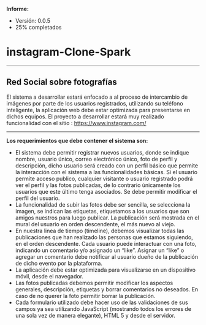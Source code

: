  **Informe:**
- Versión: 0.0.5
- 25% completados

# instagram-Clone-Spark
----------
**Red Social sobre fotografías**
--------------------------------
El sistema a desarrollar estará enfocado a al proceso de intercambio de imágenes por
parte de los usuarios registrados, utilizando su teléfono inteligente, la aplicación web debe
estar optimizada para presentarse en dichos equipos. El proyecto a desarrollar estará muy
realizado funcionalidad con el sitio : https://www.instagram.com/

----------

**Los requerimientos que debe contener el sistema son:**
 -  El sistema debe permitir registrar nuevos usuarios, donde se indique nombre, usuario
único, correo electrónico único, foto de perfil y descripción, dicho usuario será creado con
un perfil básico que permite la interacción con el sistema a las funcionalidades básicas. Si
el usuario permite acceso publico, cualquier visitante o usuario registrado podrá ver el
perfil y las fotos publicadas, de lo contrario únicamente los usuarios que este último tenga
asociados. Se debe permitir modificar el perfil del usuario.
 -  La funcionalidad de subir las fotos debe ser sencilla, se selecciona la imagen, se
indican las etiquetas, etiquetamos a los usuarios que son amigos nuestros para luego
publicar. La publicación será mostrada en el mural del usuario en orden descendente, el
más nuevo al viejo.
 -  En nuestra linea de tiempo (timeline), debemos visualizar todas las publicaciones que
han realizado las personas que estamos siguiendo, en el orden descendente. Cada
usuario puede interactuar con una foto, indicando un comentario y/o asignado un “like”.
Asignar un “like” o agregar un comentario debe notificar al usuario dueño de la publicación
de dicho evento por la plataforma.
 -  La aplicación debe estar optimizada para visualizarse en un dispositivo móvil, desde el
navegador.
 -  Las fotos publicadas debemos permitir modificar los aspectos generales, descripción,
etiquetas y borrar comentarios no deseados. En caso de no querer la foto permitir borrar
la publicación.
 -  Cada formulario utilizado debe hacer uso de las validaciones de sus campos ya sea
utilizando JavaScript (mostrando todos los errores de una sola vez de manera elegante),
HTML 5 y desde el servidor.
